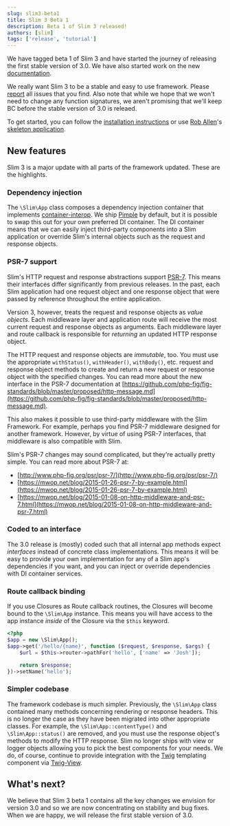 ```yaml
---
slug: slim3-beta1
title: Slim 3 Beta 1
description: Beta 1 of Slim 3 released!
authors: [slim]
tags: ['release', 'tutorial']
---
```


We have tagged beta 1 of Slim 3 and have started the journey of releasing the first stable version of 3.0. We have also started work on the new [documentation](http://www.slimframework.com/docs/).


<!-- truncate -->



We really want Slim 3 to be a stable and easy to use framework. Please [report](https://github.com/slimphp/Slim/issues) all issues that you find. Also note that while we hope that we won't need to change any function signatures, we aren't promising that we'll keep BC before the stable version of 3.0 is releaed.

To get started, you can follow the [installation instructions](https://github.com/slimphp/Slim/tree/3.x#installation) or use [Rob Allen](http://akrabat.com)'s [skeleton application](http://akrabat.com/a-slim3-skeleton/).


## New features

Slim 3 is a major update with all parts of the framework updated. These are the highlights.

### Dependency injection

The `\Slim\App` class composes a dependency injection container that implements [container-interop](https://github.com/container-interop/container-interop). We ship [Pimple](http://pimple.sensiolabs.org) by default, but it is possible to swap this out for your own preferred DI container. The DI container means that we can easily inject third-party components into a Slim application or override Slim's internal objects such as the request and response objects.

### PSR-7 support

Slim's HTTP request and response abstractions support [PSR-7](http://www.php-fig.org/psr/psr-7/). This means their interfaces differ significantly from previous releases. In the past, each Slim application had one request object and one response object that were passed by reference throughout the entire application.

Version 3, however, treats the request and response objects as _value objects_. Each middleware layer and application route will receive the most current request and response objects as arguments. Each middleware layer and route callback is responsible for _returning_ an updated HTTP response object.

The HTTP request and response objects are _immutable_, too. You must use the appropriate `withStatus()`, `withHeader()`, `withBody()`, etc. request and response object methods to create and return a new request or response object with the specified changes. You can read more about the new interface in the PSR-7 documentation at [https://github.com/php-fig/fig-standards/blob/master/proposed/http-message.md](https://github.com/php-fig/fig-standards/blob/master/proposed/http-message.md).

This also makes it possible to use third-party middleware with the Slim Framework. For example, perhaps you find PSR-7 middleware designed for another framework. However, by virtue of using PSR-7 interfaces, that middleware is also compatible with Slim.

Slim's PSR-7 changes may sound complicated, but they're actually pretty simple. You can read more about PSR-7 at:

* [http://www.php-fig.org/psr/psr-7/](http://www.php-fig.org/psr/psr-7/)
* [https://mwop.net/blog/2015-01-26-psr-7-by-example.html](https://mwop.net/blog/2015-01-26-psr-7-by-example.html)
* [https://mwop.net/blog/2015-01-08-on-http-middleware-and-psr-7.html](https://mwop.net/blog/2015-01-08-on-http-middleware-and-psr-7.html)

### Coded to an interface

The 3.0 release is (mostly) coded such that all internal app methods expect _interfaces_ instead of concrete class implementations. This means it will be easy to provide your own implementation for any of a Slim app's dependencies if you want, and you can inject or override dependencies with DI container services.

### Route callback binding

If you use Closures as Route callback routines, the Closures will become bound to the `\Slim\App` instance. This means you will have access to the app instance _inside_ of the Closure via the `$this` keyword.

```php
<?php
$app = new \Slim\App();
$app->get('/hello/{name}', function ($request, $response, $args) {
    $url = $this->router->pathFor('hello', ['name' => 'Josh']);

    return $response;
})->setName('hello');
```

### Simpler codebase

The framework codebase is much simpler. Previously, the `\Slim\App` class contained many methods concerning rendering or response headers. This is no longer the case as they have been migrated into other appropriate classes. For example, the `\Slim\App::contentType()` and `\Slim\App::status()` are removed, and you must use the response object's methods to modify the HTTP response. Slim no longer ships with view or logger objects allowing you to pick the best components for your needs. We do, of course, continue to provide integration with the [Twig](http://twig.sensiolabs.org) templating component via [Twig-View](https://github.com/slimphp/Twig-View).


## What's next?

We believe that Slim 3 beta 1 contains all the key changes we envision for version 3.0 and so we are now concentrating on stability and bug fixes. When we are happy, we will release the first stable version of 3.0.